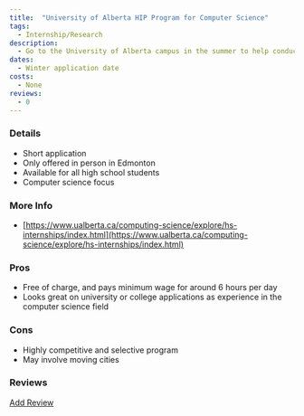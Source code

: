 ```yaml
---
title:  "University of Alberta HIP Program for Computer Science"
tags: 
  - Internship/Research
description:
  - Go to the University of Alberta campus in the summer to help conduct computer science research with professors and gain valuable experience
dates:
  - Winter application date
costs:
  - None
reviews:
  - 0
---
```


### Details
- Short application
- Only offered in person in Edmonton
- Available for all high school students
- Computer science focus

### More Info
- [https://www.ualberta.ca/computing-science/explore/hs-internships/index.html](https://www.ualberta.ca/computing-science/explore/hs-internships/index.html)

### Pros
- Free of charge, and pays minimum wage for around 6 hours per day
- Looks great on university or college applications as experience in the computer science field

### Cons
- Highly competitive and selective program
- May involve moving cities

### Reviews
<div markdown="0"><a href="{{site.baseurl}}/contact" class="btn">Add Review</a></div>